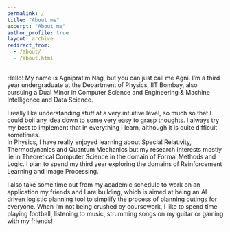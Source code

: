```yaml
---
permalink: /
title: "About me"
excerpt: "About me"
author_profile: true
layout: archive
redirect_from: 
  - /about/
  - /about.html
---
```


Hello! My name is Agnipratim Nag, but you can just call me Agni. I’m a third year undergraduate at the Department of Physics, IIT Bombay, also pursuing a Dual Minor in Computer Science and Engineering & Machine Intelligence and Data Science.

I really like understanding stuff at a very intuitive level, so much so that I could boil any idea down to some very easy to grasp thoughts. I always try my best to implement that in everything I learn, although it is quite difficult sometimes.<br> In Physics, I have really enjoyed learning about Special Relativity, Thermodynanics and Quantum Mechanics but my research interests mostly lie in Theoretical Computer Science in the domain of Formal Methods and Logic. I plan to spend my third year exploring the domains of Reinforcement Learning and Image Processing.

I also take some time out from my academic schedule to work on an application my friends and I are building, which is aimed at being an AI driven logistic planning tool to simplify the process of planning outings for everyone. When I’m not being crushed by coursework, I like to spend time playing football, listening to music, strumming songs on my guitar or gaming with my friends!


